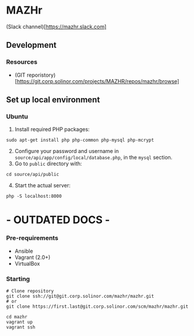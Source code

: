 # MAZHr
(Slack channel)[https://mazhr.slack.com]

## Development

### Resources
- (GIT reporistory)[https://git.corp.solinor.com/projects/MAZHR/repos/mazhr/browse]

## Set up local environment

### Ubuntu

1. Install required PHP packages:

  ```
  sudo apt-get install php php-common php-mysql php-mcrypt
  ```
2. Configure your password and username in `source/api/app/config/local/database.php`, in the `mysql` section.
3. Go to `public` directory with:

  ```
  cd source/api/public
  ```

4. Start the actual server:

  ```
  php -S localhost:8000
  ```



# - OUTDATED DOCS -

### Pre-requirements
- Ansible
- Vagrant (2.0+)
- VirtualBox

### Starting
```
# Clone repository
git clone ssh://git@git.corp.solinor.com/mazhr/mazhr.git
# or
git clone https://first.last@git.corp.solinor.com/scm/mazhr/mazhr.git

cd mazhr
vagrant up
vagrant ssh
```
